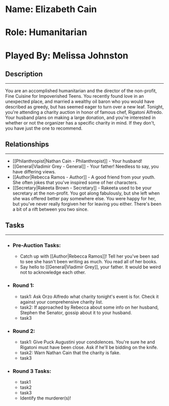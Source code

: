 # Name: Elizabeth Cain
# Role: Humanitarian
# Played By: Melissa Johnston

## Description
---
You are an accomplished humanitarian and the director of the non-profit, Fine Cuisine for Impoverished Teens. You recently found love in an unexpected place, and married a wealthy oil baron who you would have described as greedy, but has seemed eager to turn over a new leaf. Tonight, you're attending a charity auction in honor of famous chef, Rigatoni Alfredo. Your husband plans on making a large donation, and you're interested in whether or not the organizer has a specific charity in mind. If they don't, you have just the one to recommend.

## Relationships
---
- [[Philanthropist|Nathan Cain - Philanthropist]]  - Your husband!
- [[General|Vladimir Grey - General]]  - Your father! Needless to say, you have differing views.
- [[Author|Rebecca Ramos - Author]]  - A good friend from your youth. She often jokes that you've inspired some of her characters.
- [[Secretary|Rakeeta Brown - Secretary]]  - Rakeeta used to be your secretary at the non-profit. You got along fabulously, but she left when she was offered better pay somewhere else. You were happy for her, but you've never really forgiven her for leaving you either. There's been a bit of a rift between you two since.

## Tasks
___
- ### Pre-Auction Tasks: 
	- Catch up with [[Author|Rebecca Ramos]]! Tell her you've been sad to see she hasn't been writing as much. You read all of her books.
	- Say hello to [[General|Vladimir Grey]], your father. It would be weird not to acknowledge each other.
- ### Round 1:
	- task1: Ask Orzo Alfredo what charity tonight's event is for. Check it against your comprehensive charity list.
	- task2: If approached by Rebecca about some info on her husband, Stephen the Senator, gossip about it to your husband.
	- task3
- ### Round 2:
	- task1: Give Puck Augustini your condolences. You're sure he and Rigatoni must have been close. Ask if he'll be bidding on the knife.
	- task2: Warn Nathan Cain that the charity is fake.
	- task3
- ### Round 3 Tasks:
	- task1
	- task2
	- task3
	- Identify the murderer(s)!